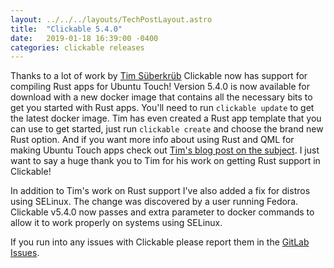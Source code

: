 ```yaml
---
layout: ../../../layouts/TechPostLayout.astro
title:  "Clickable 5.4.0"
date:   2019-01-18 16:39:00 -0400
categories: clickable releases
---
```


Thanks to a lot of work by [Tim Süberkrüb](https://gitlab.com/timsueberkrueb)
Clickable now has support for compiling Rust apps for Ubuntu Touch! Version 5.4.0
is now available for download with a new docker image that contains all the
necessary bits to get you started with Rust apps. You'll need to run
`clickable update` to get the latest docker image. Tim has even created a Rust
app template that you can use to get started, just run `clickable create` and
choose the brand new Rust option. And if you want more info about using Rust and
QML for making Ubuntu Touch apps check out
[Tim's blog post on the subject](https://timsueberkrueb.io/posts/2019/01/18/rust-ubuntu-touch-apps-app-dev/).
I just want to say a huge thank you to Tim for his work on getting Rust support
in Clickable!

In addition to Tim's work on Rust support I've also added a fix for distros using
SELinux. The change was discovered by a user running Fedora. Clickable v5.4.0
now passes and extra parameter to docker commands to allow it to work properly
on systems using SELinux.

If you run into any issues with Clickable please report them in the
[GitLab Issues](https://gitlab.com/clickable/clickable/issues).
